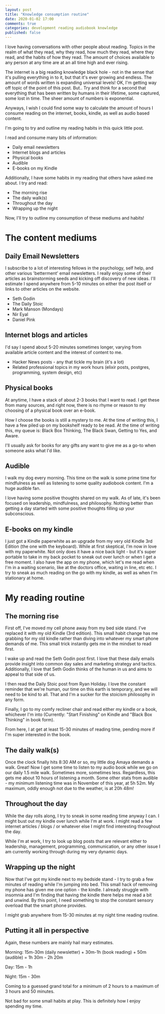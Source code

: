 ```yaml
---
layout: post
title: "Knowledge consumption routine"
date: 2020-01-02 17:00
comments: true
categories: development reading audiobook knowledge
published: false
---
```


I love having conversations with other people about reading. Topics in the realm of what they read, why they read, how much they read, where they read, and the habits of how they read. The amount of choices available to any person at any time are at an all time high and ever rising. 

The internet is a big reading knowledge black hole - not in the sense that it's pulling everything in to it, but that it's ever growing and endless. The amount of words written is expanding universal levels! OK, I'm getting way off topic of the point of this post. But.. Try and think for a second that everything that has been written by humans in their lifetime, some captured, some lost in time. The sheer amount of numbers is exponential.

Anyways, I wish I could find some way to calculate the amount of hours I consume reading on the internet, books, kindle, as well as audio based content.

I'm going to try and outline my reading habits in this quick little post.

I read and consume many bits of information:

* Daily email newsletters
* Internet blogs and articles
* Physical books
* Audible 
* E-books on my Kindle

Additionally, I have some habits in my reading that others have asked me about. I try and read:

* The morning rise
* The daily walk(s)
* Throughout the day
* Wrapping up the night

Now, I'll try to outline my consumption of these mediums and habits!

# The content mediums

## Daily Email Newsletters

I subscribe to a lot of interesting fellows in the psychology, self help, and other various 'betterment' email newsletters. I really enjoy some of their articles as brainstorming seeds and kicking off discovery of new ideas. I'll estimate I spend anywhere from 5-10 minutes on either the post itself or links to other articles on the website.

* Seth Godin 
* The Daily Stoic
* Mark Manson (Mondays)
* Nir Eyal
* Daniel Pink

## Internet blogs and articles

I'd say I spend about 5-20 minutes sometimes longer, varying from available article content and the interest of content to me.

* Hacker News posts - any that tickle my brain (it's a lot)
* Related professional topics in my work hours (elixir posts, postgres, programming, system design, etc)

## Physical books

At anytime, I have a stack of about 2-3 books that I want to read. I get these from many sources, and right now, there is no rhyme or reason to my choosing of a physical book over an e-book. 

How I choose the books is still a mystery to me. At the time of writing this, I have a few piled up on my bookshelf ready to be read. At the time of writing this, my queue is: Black Box Thinking, The Black Swan, Getting to Yes, and Aware. 

I'll usually ask for books for any gifts any want to give me as a go-to when someone asks what I'd like.

## Audible

I walk my dog every morning. This time on the walk is some prime time for mindfulness as well as listening to some quality audiobook content. I'm a huge audible fan.

I love having some positive thoughts shared on my walk. As of late, it's been focused on leadership, mindfulness, and philosophy. Nothing better than getting a day started with some positive thoughts filling up your subconscious.

## E-books on my kindle

I just got a Kindle paperwhite as an upgrade from my very old Kindle 3rd Edition (the one with the keyboard). While at first skeptical, I'm now in love with my paperwhite. Not only does it have a nice back light - but it's super portable to take in my back pocket to sneak out over lunch or when I get a free moment. I also have the app on my phone, which let's me read when I'm in a waiting scenario, like at the doctors office, waiting in line, etc etc. I try to sneak as much reading on the go with my kindle, as well as when I'm stationary at home.

# My reading routine

## The morning rise

First off, I've moved my cell phone away from my bed side stand. I've replaced it with my old Kindle (3rd edition). This small habit change has me grabbing for my old kindle rather than diving into whatever my smart phone demands of me. This small trick instantly gets me in the mindset to read first.

I wake up and read the Seth Godin post first. I love that these daily emails provide insight into common day sales and marketing strategy and tactics. Additionally, I love that Seth Godin thinks of the human in us and aims to appeal to that side of us.

I then read the Daily Stoic post from Ryan Holiday. I love the constant reminder that we're human, our time on this earth is temporary, and we will need to be kind to all. That and I'm a sucker for the stoicism philosophy in any form.

Finally, I go to my comfy recliner chair and read either my kindle or a book, whichever I'm into (Currently: "Start Finishing" on Kindle and "Black Box Thinking" in book form).

From here, I at get at least 15-30 minutes of reading time, pending more if I'm super interested in the book.

## The daily walk(s)

Once the clock finally hits 8:30 AM or so, my little dog Amaya demands a walk. Great! Now I get some time to listen to my audio book while we go on our daily 1.5 mile walk. Sometimes more, sometimes less. Regardless, this gets me about 10 hours of listening a month. Some other stats from audible - my minimum listening time was in November of this year, at 5h 52m. My maximum, oddly enough not due to the weather, is at 20h 48m!

## Throughout the day

While the day rolls along, I try to sneak in some reading time anyway I can. I might bust out my kindle over lunch while I'm at work. I might read a few internet articles / blogs / or whatever else I might find interesting throughout the day. 

While I'm at work, I try to look up blog posts that are relevant either to leadership, management, programming, communication, or any other issue I am currently working through during my very dynamic days.

## Wrapping up the night

Now that I've got my kindle next to my bedside stand - I try to grab a few minutes of reading while I'm jumping into bed. This small hack of removing my phone has given me one option - the kindle. I already struggle with insomnia and I'm finding that having the kindle there helps me read a bit and unwind. By this point, I need something to stop the constant sensory overload that the smart phone provides.

I might grab anywhere from 15-30 minutes at my night time reading routine.

## Putting it all in perspective

Again, these numbers are mainly hail mary estimates.

Morning: 15m-30m (daily newsletter) + 30m-1h (book reading) + 50m (audible) = 1h 30m - 2h 20m

Day: 15m - 1h 

Night: 15m - 30m

Coming to a guessed grand total for a minimum of 2 hours to a maximum of 3 hours and 50 minutes.

Not bad for some small habits at play. This is definitely how I enjoy spending my time.